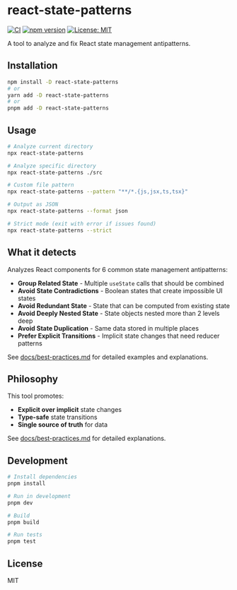 # react-state-patterns

[![CI](https://github.com/kevinmaes/react-state-patterns/actions/workflows/ci.yml/badge.svg)](https://github.com/kevinmaes/react-state-patterns/actions/workflows/ci.yml)
[![npm version](https://badge.fury.io/js/react-state-patterns.svg)](https://www.npmjs.com/package/react-state-patterns)
[![License: MIT](https://img.shields.io/badge/License-MIT-yellow.svg)](https://opensource.org/licenses/MIT)

A tool to analyze and fix React state management antipatterns.

## Installation

```bash
npm install -D react-state-patterns
# or
yarn add -D react-state-patterns
# or
pnpm add -D react-state-patterns
```

## Usage

```bash
# Analyze current directory
npx react-state-patterns

# Analyze specific directory
npx react-state-patterns ./src

# Custom file pattern
npx react-state-patterns --pattern "**/*.{js,jsx,ts,tsx}"

# Output as JSON
npx react-state-patterns --format json

# Strict mode (exit with error if issues found)
npx react-state-patterns --strict
```

## What it detects

Analyzes React components for 6 common state management antipatterns:

- **Group Related State** - Multiple `useState` calls that should be combined
- **Avoid State Contradictions** - Boolean states that create impossible UI states  
- **Avoid Redundant State** - State that can be computed from existing state
- **Avoid Deeply Nested State** - State objects nested more than 2 levels deep
- **Avoid State Duplication** - Same data stored in multiple places
- **Prefer Explicit Transitions** - Implicit state changes that need reducer patterns

See [docs/best-practices.md](docs/best-practices.md) for detailed examples and explanations.

## Philosophy

This tool promotes:

- **Explicit over implicit** state changes
- **Type-safe** state transitions
- **Single source of truth** for data

See [docs/best-practices.md](docs/best-practices.md) for detailed explanations.

## Development

```bash
# Install dependencies
pnpm install

# Run in development
pnpm dev

# Build
pnpm build

# Run tests
pnpm test
```

## License

MIT
